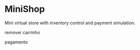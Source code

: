 # MiniShop
Mini virtual store with inventory control and payment simulation.





remover  carrinho



pagamento